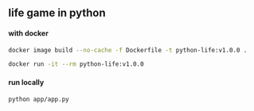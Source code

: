 ## life game in python

#### with docker

``` sh
docker image build --no-cache -f Dockerfile -t python-life:v1.0.0 .
```

``` sh
docker run -it --rm python-life:v1.0.0
```

#### run locally

``` sh
python app/app.py
```
